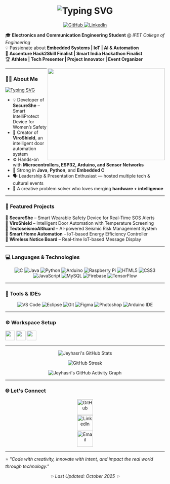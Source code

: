 <!-- 💫 Animated Header -->
<h1 align="center">
  <img src="https://readme-typing-svg.herokuapp.com?font=Nunito&size=35&pause=1000&color=FF6EC7&center=true&vCenter=true&width=750&lines=Hey+there+👋;I'm+Jeyhasri.D+💫;Electronics+%26+Communication+Engineer;Innovator+|+Embedded+System+Designer+|+Coder;Turning+Ideas+into+Impact+💡" alt="Typing SVG" />
</h1>

<!-- 🌐 Social Media Links -->
<p align="center">
  <a href="https://github.com/YOUR_GITHUB_USERNAME" target="_blank">
    <img src="https://img.shields.io/badge/GitHub-000000?style=for-the-badge&logo=github&logoColor=white" alt="GitHub"/>
  </a>
  <a href="https://www.linkedin.com/in/YOUR_LINKEDIN_LINK/" target="_blank">
    <img src="https://img.shields.io/badge/LinkedIn-0072b1?style=for-the-badge&logo=linkedin&logoColor=white" alt="LinkedIn"/>
  </a>
</p>

🎓 **Electronics and Communication Engineering Student** @ *IFET College of Engineering*  
💡 Passionate about **Embedded Systems | IoT | AI & Automation**  
🚀 **Accenture Hack2Skill Finalist | Smart India Hackathon Finalist**  
🏆 **Athlete | Tech Presenter | Project Innovator | Event Organizer**  

<img align="right" width="370" height="290" src="https://media.giphy.com/media/M9gbBd9nbDrOTu1Mqx/giphy.gif">

---

### 👩‍💻 **About Me**  
[![Typing SVG](https://readme-typing-svg.demolab.com?font=Poppins&size=22&pause=1000&color=00C7B7&width=700&lines=Embedded+System+Engineer+⚙️;IoT+%26+Automation+Developer+💡;AI+Driven+Innovator+🤖;Hackathon+Performer+🏆;Dynamic+Leader+%26+Tech+Presenter+🎤)](https://git.io/typing-svg)

- 💡 Developer of **SecureShe** – Smart IntelliProtect Device for Women’s Safety  
- 🧩 Creator of **ViroShield**, an intelligent door automation system  
- ⚙️ Hands-on with **Microcontrollers, ESP32, Arduino, and Sensor Networks**  
- 🎯 Strong in **Java**, **Python**, and **Embedded C**  
- 🗣️ Leadership & Presentation Enthusiast — hosted multiple tech & cultural events  
- 💖 A creative problem solver who loves merging **hardware + intelligence**

---

### 💼 **Featured Projects**
🔹 **SecureShe** – Smart Wearable Safety Device for Real-Time SOS Alerts  
🔹 **ViroShield** – Intelligent Door Automation with Temperature Screening  
🔹 **TectoseismoAIGuard** – AI-powered Seismic Risk Management System  
🔹 **Smart Home Automation** – IoT-based Energy Efficiency Controller  
🔹 **Wireless Notice Board** – Real-time IoT-based Message Display  

---

### 💻 **Languages & Technologies**
<p align="center">
  <img src="https://img.icons8.com/color/48/c-programming.png" title="C"/>
  <img src="https://img.icons8.com/color/48/java-coffee-cup-logo.png" title="Java"/>
  <img src="https://img.icons8.com/color/48/python.png" title="Python"/>
  <img src="https://img.icons8.com/color/48/arduino.png" title="Arduino"/>
  <img src="https://img.icons8.com/color/48/raspberry-pi.png" title="Raspberry Pi"/>
  <img src="https://img.icons8.com/color/48/html-5.png" title="HTML5"/>
  <img src="https://img.icons8.com/color/48/css3.png" title="CSS3"/>
  <img src="https://img.icons8.com/color/48/javascript.png" title="JavaScript"/>
  <img src="https://img.icons8.com/color/48/mysql-logo.png" title="MySQL"/>
  <img src="https://img.icons8.com/color/48/firebase.png" title="Firebase"/>
  <img src="https://img.icons8.com/color/48/tensorflow.png" title="TensorFlow"/>
</p>

---

### 🧠 **Tools & IDEs**
<p align="center">
  <img src="https://img.icons8.com/color/48/visual-studio-code-2019.png" title="VS Code"/>
  <img src="https://img.icons8.com/color/48/eclipse.png" title="Eclipse"/>
  <img src="https://img.icons8.com/color/48/git.png" title="Git"/>
  <img src="https://img.icons8.com/color/48/figma--v1.png" title="Figma"/>
  <img src="https://img.icons8.com/color/48/adobe-photoshop.png" title="Photoshop"/>
  <img src="https://img.icons8.com/fluency/48/arduino-ide.png" title="Arduino IDE"/>
</p>

---

### ⚙️ **Workspace Setup**
<img height="30" src="https://img.shields.io/badge/Windows-11_Pro-0078D6?style=for-the-badge&logo=windows&logoColor=white"/>  
<img height="30" src="https://img.shields.io/badge/ESP32-NodeMCU-FF6F00?style=for-the-badge&logo=espressif&logoColor=white"/>  
<img height="30" src="https://img.shields.io/badge/Arduino-Uno-00979D?style=for-the-badge&logo=arduino&logoColor=white"/>  

---

<!-- 📊 GitHub Stats -->
<p align="center">
  <img src="https://github-readme-stats.vercel.app/api?username=YOUR_GITHUB_USERNAME&show_icons=true&theme=tokyonight&rank_icon=github&hide=issues" alt="Jeyhasri's GitHub Stats" />
</p>

<!-- 🔥 GitHub Streak -->
<p align="center">
  <img src="https://github-readme-streak-stats.herokuapp.com/?user=YOUR_GITHUB_USERNAME&theme=radical" alt="GitHub Streak" />
</p>

<!-- 📈 Contribution Graph -->
<p align="center">
  <img src="https://github-readme-activity-graph.vercel.app/graph?username=YOUR_GITHUB_USERNAME&bg_color=0d1117&color=ff69b4&line=ff99cc&point=ffffff&area=true&hide_border=true" alt="Jeyhasri's GitHub Activity Graph" />
</p>

---

### 🌐 **Let's Connect**
<p align="center">
  <a href="https://github.com/YOUR_GITHUB_USERNAME" target="_blank">
    <img src="https://img.icons8.com/nolan/64/github.png" width="50" title="GitHub"/>
  </a><br>
  <a href="https://www.linkedin.com/in/YOUR_LINKEDIN_LINK/" target="_blank">
    <img src="https://img.icons8.com/nolan/64/linkedin.png" width="50" title="LinkedIn"/>
  </a><br>
  <a href="mailto:YOUR_EMAIL@gmail.com" target="_blank">
    <img src="https://img.icons8.com/nolan/64/gmail.png" width="50" title="Email"/>
  </a>
</p>

---

⭐ *"Code with creativity, innovate with intent, and impact the real world through technology."*  
<p align="center"><i>✨ Last Updated: October 2025 ✨</i></p>
